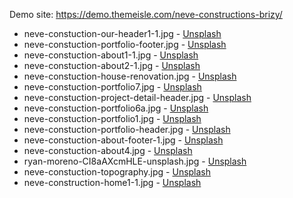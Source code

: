 Demo site: https://demo.themeisle.com/neve-constructions-brizy/

* neve-constuction-our-header1-1.jpg         - [Unsplash](https://unsplash.com/photos/tZw3fcjUIpM)
* neve-constuction-portfolio-footer.jpg      - [Unsplash](https://unsplash.com/photos/sTw2KYpoujk)
* neve-constuction-about1-1.jpg              - [Unsplash](https://unsplash.com/photos/VI1UCQe4U4A)
* neve-constuction-about2-1.jpg              - [Unsplash](https://unsplash.com/photos/UTO8escGF3M)
* neve-constuction-house-renovation.jpg      - [Unsplash](https://unsplash.com/photos/WEWTGkPUVT0)
* neve-constuction-portfolio7.jpg            - [Unsplash](https://unsplash.com/photos/84ZA1jFsfzM)
* neve-constuction-project-detail-header.jpg - [Unsplash](https://unsplash.com/photos/qvBYnMuNJ9A)
* neve-constuction-portfolio6a.jpg           - [Unsplash](https://unsplash.com/photos/EN1tF2EG-50)
* neve-constuction-portfolio1.jpg            - [Unsplash](https://unsplash.com/photos/zZza888FSKg)
* neve-constuction-portfolio-header.jpg      - [Unsplash](https://unsplash.com/photos/8Gg2Ne_uTcM)
* neve-constuction-about-footer-1.jpg        - [Unsplash](https://unsplash.com/photos/sYK-jN0sKBY)
* neve-constuction-about4.jpg                - [Unsplash](https://unsplash.com/photos/k5l-zbRSPds)
* ryan-moreno-CI8aAXcmHLE-unsplash.jpg       - [Unsplash](https://unsplash.com/photos/CI8aAXcmHLE)
* neve-constuction-topography.jpg            - [Unsplash](https://unsplash.com/photos/G-YbAOA6qqQ)
* neve-construction-home1-1.jpg              - [Unsplash](https://unsplash.com/photos/fYD54gVXFGM)